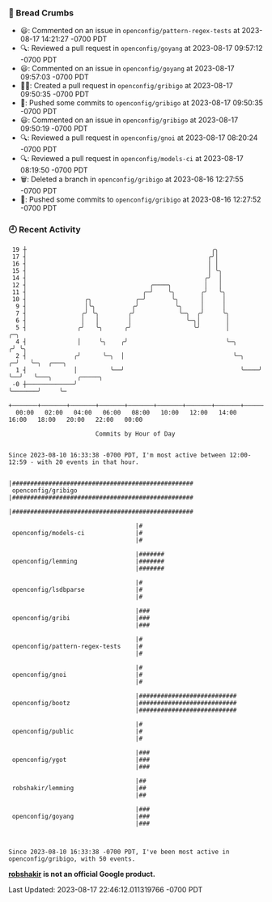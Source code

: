 ### 🍞 Bread Crumbs

 * 😃: Commented on an issue in `openconfig/pattern-regex-tests` at 2023-08-17 14:21:27 -0700 PDT
 * 🔍: Reviewed a pull request in  `openconfig/goyang` at 2023-08-17 09:57:12 -0700 PDT
 * 😃: Commented on an issue in `openconfig/goyang` at 2023-08-17 09:57:03 -0700 PDT
 * ✍🏼: Created a pull request in `openconfig/gribigo` at 2023-08-17 09:50:35 -0700 PDT
 * 🚢: Pushed some commits to `openconfig/gribigo` at 2023-08-17 09:50:35 -0700 PDT
 * 😃: Commented on an issue in `openconfig/gribigo` at 2023-08-17 09:50:19 -0700 PDT
 * 🔍: Reviewed a pull request in  `openconfig/gnoi` at 2023-08-17 08:20:24 -0700 PDT
 * 🔍: Reviewed a pull request in  `openconfig/models-ci` at 2023-08-17 08:19:50 -0700 PDT
 * 🗑: Deleted a branch in `openconfig/gribigo` at 2023-08-16 12:27:55 -0700 PDT
 * 🚢: Pushed some commits to `openconfig/gribigo` at 2023-08-16 12:27:52 -0700 PDT

### 🕘 Recent Activity
```
 19 ┼                                                   ╭╮
 17 ┤                                                  ╭╯│
 16 ┤                                                  │ │
 15 ┤                                                  │ ╰╮
 14 ┤                                                 ╭╯  │
 12 ┤                                  ╭────╮         │   │
 11 ┤                                ╭─╯    ╰╮       ╭╯   ╰╮
 10 ┤                ╭╮            ╭─╯       ╰╮      │     │
  9 ┤                │╰╮          ╭╯          ╰╮     │     │
  7 ┤               ╭╯ ╰╮        ╭╯            ╰─╮  ╭╯     ╰╮
  6 ┤               │   │        │               ╰─╮│       │
  5 ┤              ╭╯   ╰╮      ╭╯                 ╰╯       │           ╭─╮
  4 ┤              │     ╰╮    ╭╯                           ╰─╮        ╭╯ ╰╮
  2 ┤             ╭╯      ╰─╮  │                              ╰─╮    ╭─╯   ╰─╮  ╭───╮
  1 ┤             │         ╰──╯                                ╰────╯       ╰──╯   ╰───╮       ╭─────╮
 -0 ┼─────────────╯                                                                     ╰───────╯     ╰─
    +───────+───────+───────+───────+───────+───────+───────+───────+───────+───────+───────+───────+────
  00:00   02:00   04:00   06:00   08:00   10:00   12:00   14:00   16:00   18:00   20:00   22:00   00:00   

						Commits by Hour of Day


Since 2023-08-10 16:33:38 -0700 PDT, I'm most active between 12:00-12:59 - with 20 events in that hour.

```



```
                                   |##################################################
 openconfig/gribigo                |##################################################
                                   |##################################################

                                   |#
 openconfig/models-ci              |#
                                   |#

                                   |#######
 openconfig/lemming                |#######
                                   |#######

                                   |#
 openconfig/lsdbparse              |#
                                   |#

                                   |###
 openconfig/gribi                  |###
                                   |###

                                   |#
 openconfig/pattern-regex-tests    |#
                                   |#

                                   |#
 openconfig/gnoi                   |#
                                   |#

                                   |###########################
 openconfig/bootz                  |###########################
                                   |###########################

                                   |#
 openconfig/public                 |#
                                   |#

                                   |###
 openconfig/ygot                   |###
                                   |###

                                   |##
 robshakir/lemming                 |##
                                   |##

                                   |###
 openconfig/goyang                 |###
                                   |###



Since 2023-08-10 16:33:38 -0700 PDT, I've been most active in openconfig/gribigo, with 50 events.

```
**[robshakir](mailto:robjs@google.com) is not an official Google product.**  


Last Updated: 2023-08-17 22:46:12.011319766 -0700 PDT
